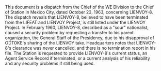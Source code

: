 This document is a dispatch from the Chief of the WE Division to the Chief of Station in Mexico City, dated October 23, 1963, concerning LIENVOY-8. The dispatch reveals that LIENVOY-8, believed to have been terminated from the LIFEAT and LIENVOY Project, is still listed under the LIENVOY Project. In February 1960, LIENVOY-8, described as a "sour" nationalist, caused a security problem by requesting a transfer to his parent organization, the General Staff of the Presidency, due to his disapproval of ODTOKE's sharing of the LIENVOY take. Headquarters notes that LIENVOY-8's clearance was never cancelled, and there is no termination report in his file. The Station is requested to provide LIENVOY-8's current status, an Agent Service Record if terminated, or a current analysis of his reliability and any security problems if still being used.
